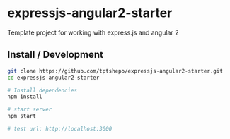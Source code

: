# expressjs-angular2-starter
Template project for working with express.js and angular 2

## Install / Development

```bash
git clone https://github.com/tptshepo/expressjs-angular2-starter.git
cd expressjs-angular2-starter

# Install dependencies
npm install

# start server
npm start

# test url: http://localhost:3000
```
